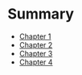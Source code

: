 # Summary

- [Chapter 1](./chapter_1.md)
- [Chapter 2](./chapter_2.md)
- [Chapter 3](./chapter_3.md)
- [Chapter 4](./chapter_4.md)





